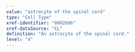 ```yaml
---
value: "astrocyte of the spinal cord"
type: "Cell Type"
xref-identifier: "0002606"
xref-dataSource: "CL"
definition: "An astrocyte of the spinal cord."
level: "4"
---
```

